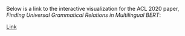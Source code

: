 Below is a link to the interactive visualization for the ACL 2020 paper, *Finding Universal Grammatical Relations in Multilingual BERT*:

[Link](http://multilingual-probing.appspot.com/)
